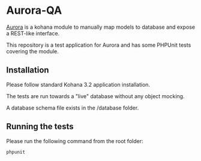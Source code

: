 # Aurora-QA

[Aurora](https://github.com/enov/Aurora.git) is a kohana module to manually map
models to database and expose a REST-like interface.

This repository is a test application for Aurora and has some PHPUnit tests
covering the module.

## Installation

Please follow standard Kohana 3.2 application installation.

The tests are run towards a "live" database without any object mocking.

A database schema file exists in the /database folder.

## Running the tests

Please run the following command from the root folder:

    phpunit
